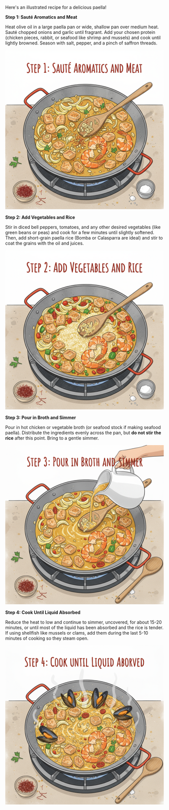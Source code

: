 Here's an illustrated recipe for a delicious paella!

**Step 1: Sauté Aromatics and Meat**

Heat olive oil in a large paella pan or wide, shallow pan over medium heat. Sauté chopped onions and garlic until fragrant. Add your chosen protein (chicken pieces, rabbit, or seafood like shrimp and mussels) and cook until lightly browned. Season with salt, pepper, and a pinch of saffron threads.

![image](example-image-2.png)  

**Step 2: Add Vegetables and Rice**

Stir in diced bell peppers, tomatoes, and any other desired vegetables (like green beans or peas) and cook for a few minutes until slightly softened. Then, add short-grain paella rice (Bomba or Calasparra are ideal) and stir to coat the grains with the oil and juices.

![image](example-image-4.png)  

**Step 3: Pour in Broth and Simmer**

Pour in hot chicken or vegetable broth (or seafood stock if making seafood paella). Distribute the ingredients evenly across the pan, but **do not stir the rice** after this point. Bring to a gentle simmer.

![image](example-image-6.png)  

**Step 4: Cook Until Liquid Absorbed**

Reduce the heat to low and continue to simmer, uncovered, for about 15-20 minutes, or until most of the liquid has been absorbed and the rice is tender. If using shellfish like mussels or clams, add them during the last 5-10 minutes of cooking so they steam open.

![image](example-image-8.png)  